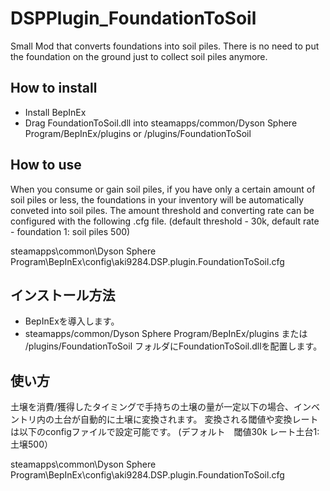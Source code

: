 # DSPPlugin_FoundationToSoil

Small Mod that converts foundations into soil piles. There is no need to put the foundation on the ground just to collect soil piles anymore.

## How to install

- Install BepInEx
- Drag FoundationToSoil.dll into steamapps/common/Dyson Sphere Program/BepInEx/plugins or /plugins/FoundationToSoil

## How to use

When you consume or gain soil piles, if you have only a certain amount of soil piles or less, the foundations in your inventory will be automatically conveted into soil piles.
The amount threshold and converting rate can be configured with the following .cfg file. 
(default threshold - 30k,  default rate - foundation 1: soil piles 500)

steamapps\common\Dyson Sphere Program\BepInEx\config\aki9284.DSP.plugin.FoundationToSoil.cfg


## インストール方法

- BepInExを導入します。
- steamapps/common/Dyson Sphere Program/BepInEx/plugins または /plugins/FoundationToSoil フォルダにFoundationToSoil.dllを配置します。

## 使い方

土壌を消費/獲得したタイミングで手持ちの土壌の量が一定以下の場合、インベントリ内の土台が自動的に土壌に変換されます。
変換される閾値や変換レートは以下のconfigファイルで設定可能です。
(デフォルト　閾値30k レート土台1:土壌500）

steamapps\common\Dyson Sphere Program\BepInEx\config\aki9284.DSP.plugin.FoundationToSoil.cfg
